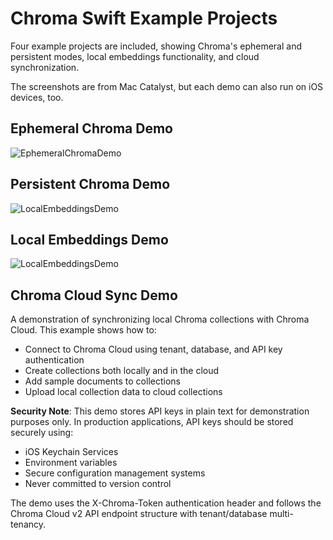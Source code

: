 # Chroma Swift Example Projects

Four example projects are included, showing Chroma's ephemeral and persistent modes, local embeddings functionality, and cloud synchronization.

The screenshots are from Mac Catalyst, but each demo can also run on iOS devices, too. 



## Ephemeral Chroma Demo

![EphemeralChromaDemo](README_ASSETS/EphemeralChromaDemo.png)



## Persistent Chroma Demo

![LocalEmbeddingsDemo](README_ASSETS/PersistentChromaDemo.png)



## Local Embeddings Demo

![LocalEmbeddingsDemo](README_ASSETS/LocalEmbeddingsDemo.png)



## Chroma Cloud Sync Demo

A demonstration of synchronizing local Chroma collections with Chroma Cloud. This example shows how to:

- Connect to Chroma Cloud using tenant, database, and API key authentication
- Create collections both locally and in the cloud
- Add sample documents to collections
- Upload local collection data to cloud collections

**Security Note**: This demo stores API keys in plain text for demonstration purposes only. In production applications, API keys should be stored securely using:
- iOS Keychain Services
- Environment variables
- Secure configuration management systems
- Never committed to version control

The demo uses the X-Chroma-Token authentication header and follows the Chroma Cloud v2 API endpoint structure with tenant/database multi-tenancy.
